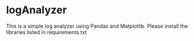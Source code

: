 # logAnalyzer
This is a simple log analyzer using Pandas and Matplotlib. Please install the libraries listed in requirements.txt

